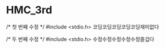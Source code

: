 # HMC_3rd

/* 첫 번째 수정 */
#include <stdio.h>
코딩코딩코딩코딩코딩재미없다

/* 두 번째 수정 */
#include <stdio.h>
수정수정수정수정수정즐겁다